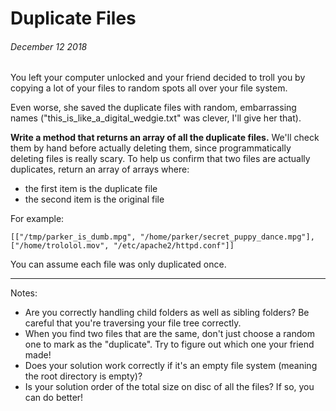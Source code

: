 # Duplicate Files
###### December 12 2018

You left your computer unlocked and your friend decided to troll you by copying a lot of your files to random spots all over your file system.

Even worse, she saved the duplicate files with random, embarrassing names ("this_is_like_a_digital_wedgie.txt" was clever, I'll give her that).

**Write a method that returns an array of all the duplicate files.** We'll check them by hand before actually deleting them, since programmatically deleting files is really scary. To help us confirm that two files are actually duplicates, return an array of arrays where:
* the first item is the duplicate file
* the second item is the original file

For example:
```
[["/tmp/parker_is_dumb.mpg", "/home/parker/secret_puppy_dance.mpg"],
["/home/trololol.mov", "/etc/apache2/httpd.conf"]]
```

You can assume each file was only duplicated once.

---

Notes:
* Are you correctly handling child folders as well as sibling folders? Be careful that you're traversing your file tree correctly.
* When you find two files that are the same, don't just choose a random one to mark as the "duplicate". Try to figure out which one your friend made!
* Does your solution work correctly if it's an empty file system (meaning the root directory is empty)?
* Is your solution order of the total size on disc of all the files? If so, you can do better!
